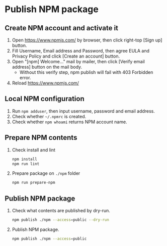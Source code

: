 # Publish NPM package

## Create NPM account and activate it

1. Open <https://www.npmjs.com/> by browser, then click right-top [Sign up] button.
2. Fill Username, Email address and Password, then agree EULA and Privacy Policy and click [Create an account] button.
3. Open "[npm] Welcome..." mail by mailer, then click [Verify email address] button on the mail body.
    - Without this verify step, npm publish will fail with 403 Forbidden error.
4. Reload <https://www.npmjs.com/>

## Local NPM configuration

1. Run `npm adduser`, then input username, password and email address.
2. Check whether `~/.npmrc` is created.
3. Check whether `npm whoami` returns NPM account name.

## Prepare NPM contents

1. Check install and lint

   ```bash
   npm install
   npm run lint
   ```

2. Prepare package on `./npm` folder

   ```bash
   npm run prepare-npm
   ```

## Publish NPM package

1. Check what contents are published by dry-run.

   ```bash
   npm publish ./npm --access=public --dry-run
   ```

2. Publish NPM package.

   ```bash
   npm publish ./npm --access=public
   ```

